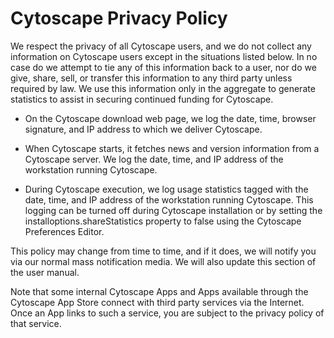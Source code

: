 <a id="cytoscape_privacy_policy"> </a>
# Cytoscape Privacy Policy

We respect the privacy of all Cytoscape users, and we do not collect any
information on Cytoscape users except in the situations listed below. In
no case do we attempt to tie any of this information back to a user, nor
do we give, share, sell, or transfer this information to any third party
unless required by law. We use this information only in the aggregate to
generate statistics to assist in securing continued funding for
Cytoscape.

-   On the Cytoscape download web page, we log the date, time, browser
    signature, and IP address to which we deliver Cytoscape.
    
-   When Cytoscape starts, it fetches news and version information
    from a Cytoscape server. We log the date, time, and IP address
    of the workstation running Cytoscape.
    
-   During Cytoscape execution, we log usage statistics tagged with the date, 
    time, and IP address of the workstation running Cytoscape. This
    logging can be turned off during Cytoscape installation or by
    setting the installoptions.shareStatistics property to false using
    the Cytoscape Preferences Editor.
    

This policy may change from time to time, and if it does, we will notify
you via our normal mass notification media. We will also update this 
section of the user manual.

Note that some internal Cytoscape Apps and Apps available through the
Cytoscape App Store connect with third party services via the Internet.
Once an App links to such a service, you are subject to the privacy
policy of that service.
